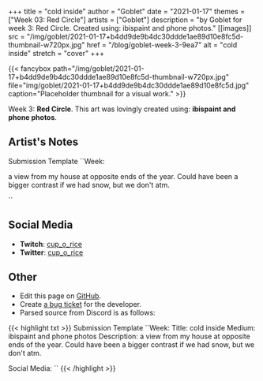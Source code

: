 +++
title =       "cold inside"
author =      "Goblet"
date =        "2021-01-17"
themes =      ["Week 03: Red Circle"]
artists =     ["Goblet"]
description = "by Goblet for week 3: Red Circle. Created using: ibispaint and phone photos."
[[images]]
              src = "/img/goblet/2021-01-17+b4dd9de9b4dc30ddde1ae89d10e8fc5d-thumbnail-w720px.jpg"
              href = "/blog/goblet-week-3-9ea7"
              alt = "cold inside"
              stretch = "cover"
+++


{{< fancybox path="/img/goblet/2021-01-17+b4dd9de9b4dc30ddde1ae89d10e8fc5d-thumbnail-w720px.jpg" file="img/goblet/2021-01-17+b4dd9de9b4dc30ddde1ae89d10e8fc5d.jpg" caption="Placeholder thumbnail for a visual work." >}}


Week 3: **Red Circle**. This art was lovingly created using: **ibispaint and phone photos**.

## Artist's Notes

Submission Template
``Week: 

a view from my house at opposite ends of the year. Could have been a bigger contrast if we had snow, but we don't atm. 

``

## Social Media

- **Twitch**: <a href='https://twitch.tv/cup_o_rice' target='_blank'>cup_o_rice</a>
- **Twitter**: <a href='https://twitter.com/cup_o_rice' target='_blank'>cup_o_rice</a>

## Other

- Edit this page on [GitHub](https://github.com/teaminkling/web-refresh/edit/main/content/blog/goblet-week-3-9ea7.md).
- Create [a bug ticket](https://github.com/teaminkling/web-refresh/issues/new?assignees=&labels=bug&template=problem-report.md&title=) for the developer.
- Parsed source from Discord is as follows:

{{< highlight txt >}}
Submission Template
``Week: 
Title:  cold inside
Medium: ibispaint and phone photos 
Description: a view from my house at opposite ends of the year. Could have been a bigger contrast if we had snow, but we don't atm. 

Social Media:
``
{{< /highlight >}}
